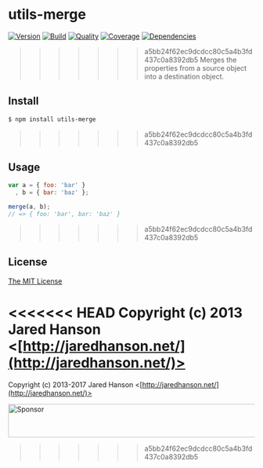 # utils-merge

[![Version](https://img.shields.io/npm/v/utils-merge.svg?label=version)](https://www.npmjs.com/package/utils-merge)
[![Build](https://img.shields.io/travis/jaredhanson/utils-merge.svg)](https://travis-ci.org/jaredhanson/utils-merge)
[![Quality](https://img.shields.io/codeclimate/github/jaredhanson/utils-merge.svg?label=quality)](https://codeclimate.com/github/jaredhanson/utils-merge)
[![Coverage](https://img.shields.io/coveralls/jaredhanson/utils-merge.svg)](https://coveralls.io/r/jaredhanson/utils-merge)
[![Dependencies](https://img.shields.io/david/jaredhanson/utils-merge.svg)](https://david-dm.org/jaredhanson/utils-merge)


>>>>>>> a5bb24f62ec9dcdcc80c5a4b3fd437c0a8392db5
Merges the properties from a source object into a destination object.

## Install

```bash
$ npm install utils-merge
```
>>>>>>> a5bb24f62ec9dcdcc80c5a4b3fd437c0a8392db5

## Usage

```javascript
var a = { foo: 'bar' }
  , b = { bar: 'baz' };

merge(a, b);
// => { foo: 'bar', bar: 'baz' }
```

>>>>>>> a5bb24f62ec9dcdcc80c5a4b3fd437c0a8392db5
## License

[The MIT License](http://opensource.org/licenses/MIT)

<<<<<<< HEAD
Copyright (c) 2013 Jared Hanson <[http://jaredhanson.net/](http://jaredhanson.net/)>
=======
Copyright (c) 2013-2017 Jared Hanson <[http://jaredhanson.net/](http://jaredhanson.net/)>

<a target='_blank' rel='nofollow' href='https://app.codesponsor.io/link/vK9dyjRnnWsMzzJTQ57fRJpH/jaredhanson/utils-merge'>  <img alt='Sponsor' width='888' height='68' src='https://app.codesponsor.io/embed/vK9dyjRnnWsMzzJTQ57fRJpH/jaredhanson/utils-merge.svg' /></a>
>>>>>>> a5bb24f62ec9dcdcc80c5a4b3fd437c0a8392db5
